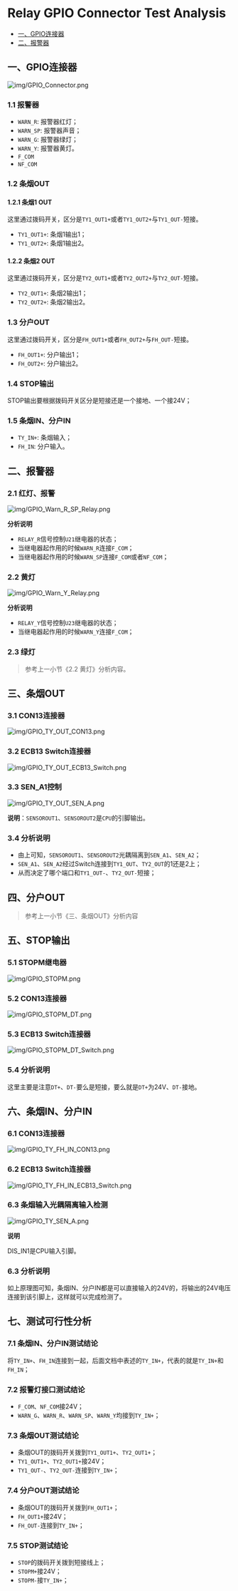 # Relay GPIO Connector Test Analysis

* [一、GPIO连接器](#一、GPIO连接器)
* [二、报警器](#二、报警器)

## 一、GPIO连接器

![img/GPIO_Connector.png](img/GPIO_Connector.png)

### 1.1 报警器

* `WARN_R`: 报警器红灯；
* `WARN_SP`: 报警器声音；
* `WARN_G`: 报警器绿灯；
* `WARN_Y`: 报警器黄灯。
* `F_COM`
* `NF_COM`

### 1.2 条烟OUT

#### 1.2.1 条烟1 OUT

这里通过拨码开关，区分是`TY1_OUT1+`或者`TY1_OUT2+`与`TY1_OUT-`短接。

* `TY1_OUT1+`: 条烟1输出1；
* `TY1_OUT2+`: 条烟1输出2。

#### 1.2.2 条烟2 OUT

这里通过拨码开关，区分是`TY2_OUT1+`或者`TY2_OUT2+`与`TY2_OUT-`短接。

* `TY2_OUT1+`: 条烟2输出1；
* `TY2_OUT2+`: 条烟2输出2。

### 1.3 分户OUT

这里通过拨码开关，区分是`FH_OUT1+`或者`FH_OUT2+`与`FH_OUT-`短接。

* `FH_OUT1+`: 分户输出1；
* `FH_OUT2+`: 分户输出2。

### 1.4 STOP输出

STOP输出要根据拨码开关区分是短接还是一个接地、一个接24V；

### 1.5 条烟IN、分户IN

* `TY_IN+`: 条烟输入；
* `FH_IN`: 分户输入。

## 二、报警器

### 2.1 红灯、报警

![img/GPIO_Warn_R_SP_Relay.png](img/GPIO_Warn_R_SP_Relay.png)

**分析说明**

* `RELAY_R`信号控制`U21`继电器的状态；
* 当继电器起作用的时候`WARN_R`连接`F_COM`；
* 当继电器起作用的时候`WARN_SP`连接`F_COM`或者`NF_COM`；

### 2.2 黄灯

![img/GPIO_Warn_Y_Relay.png](img/GPIO_Warn_Y_Relay.png)

**分析说明**

* `RELAY_Y`信号控制`U23`继电器的状态；
* 当继电器起作用的时候`WARN_Y`连接`F_COM`；

### 2.3 绿灯

> 参考上一小节《2.2 黄灯》分析内容。

## 三、条烟OUT

### 3.1 CON13连接器

![img/GPIO_TY_OUT_CON13.png](img/GPIO_TY_OUT_CON13.png)

### 3.2 ECB13 Switch连接器

![img/GPIO_TY_OUT_ECB13_Switch.png](img/GPIO_TY_OUT_ECB13_Switch.png)

### 3.3 SEN_A1控制

![img/GPIO_TY_OUT_SEN_A.png](img/GPIO_TY_OUT_SEN_A.png)

**说明**：`SENSOROUT1`、`SENSOROUT2`是`CPU`的引脚输出。

### 3.4 分析说明

* 由上可知，`SENSOROUT1`、`SENSOROUT2`光耦隔离到`SEN_A1`、`SEN_A2`；
* `SEN_A1`、`SEN_A2`经过Switch连接到`TY1_OUT`、`TY2_OUT`的1还是2上；
* 从而决定了哪个端口和`TY1_OUT-`、`TY2_OUT-`短接；

## 四、分户OUT

> 参考上一小节《三、条烟OUT》分析内容

## 五、STOP输出

### 5.1 STOPM继电器

![img/GPIO_STOPM.png](img/GPIO_STOPM.png)

### 5.2 CON13连接器

![img/GPIO_STOPM_DT.png](img/GPIO_STOPM_DT.png)

### 5.3 ECB13 Switch连接器

![img/GPIO_STOPM_DT_Switch.png](img/GPIO_STOPM_DT_Switch.png)

### 5.4 分析说明

这里主要是注意`DT+`、`DT-`要么是短接，要么就是`DT+`为24V、`DT-`接地。

## 六、条烟IN、分户IN

### 6.1 CON13连接器

![img/GPIO_TY_FH_IN_CON13.png](img/GPIO_TY_FH_IN_CON13.png)

### 6.2 ECB13 Switch连接器

![img/GPIO_TY_FH_IN_ECB13_Switch.png](img/GPIO_TY_FH_IN_ECB13_Switch.png)

### 6.3 条烟输入光耦隔离输入检测

![img/GPIO_TY_SEN_A.png](img/GPIO_TY_SEN_A.png)

**说明**

DIS_IN1是CPU输入引脚。

### 6.3 分析说明

如上原理图可知，条烟IN、分户IN都是可以直接输入的24V的，将输出的24V电压连接到该引脚上，这样就可以完成检测了。

## 七、测试可行性分析

### 7.1 条烟IN、分户IN测试结论

将`TY_IN+`、`FH_IN`连接到一起，后面文档中表述的`TY_IN+`，代表的就是`TY_IN+`和`FH_IN`；

### 7.2 报警灯接口测试结论

* `F_COM`、`NF_COM`接24V；
* `WARN_G`、`WARN_R`、`WARN_SP`、`WARN_Y`均接到`TY_IN+`；

### 7.3 条烟OUT测试结论

* 条烟OUT的拨码开关拨到`TY1_OUT1+`、`TY2_OUT1+`；
* `TY1_OUT1+`、`TY2_OUT1+`接24V；
* `TY1_OUT-`、`TY2_OUT-`连接到`TY_IN+`；

### 7.4 分户OUT测试结论

* 条烟OUT的拨码开关拨到`FH_OUT1+`；
* `FH_OUT1+`接24V；
* `FH_OUT-`连接到`TY_IN+`；

### 7.5 STOP测试结论

* `STOP`的拨码开关拨到短接线上；
* `STOPM+`接24V；
* `STOPM-`接`TY_IN+`；
